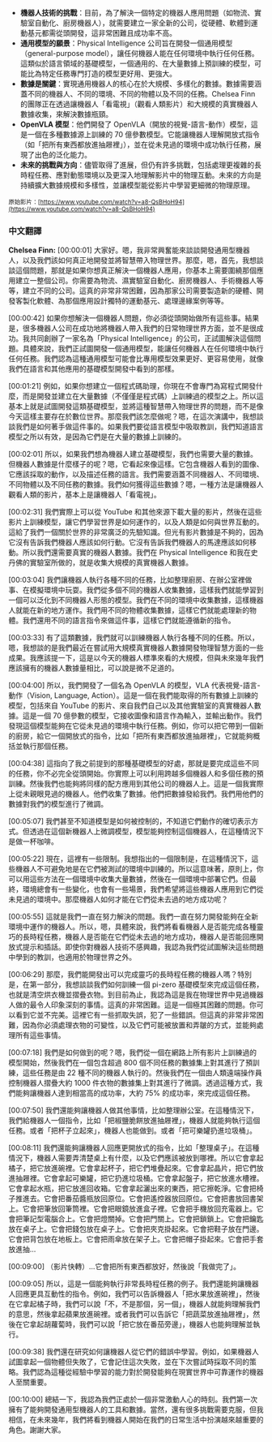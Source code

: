 <!-- summary -->
- **機器人技術的挑戰**：目前，為了解決一個特定的機器人應用問題（如物流、實驗室自動化、廚房機器人），就需要建立一家全新的公司，從硬體、軟體到運動基元都需從頭開發，這非常困難且成功率不高。
- **通用模型的願景**：Physical Intelligence 公司旨在開發一個通用模型（general-purpose model），讓任何機器人能在任何環境中執行任何任務。這類似於語言領域的基礎模型，一個通用的、在大量數據上預訓練的模型，可能比為特定任務專門打造的模型更好用、更強大。
- **數據是關鍵**：實現通用機器人的核心在於大規模、多樣化的數據。數據需要涵蓋不同的機器人、不同的環境、不同的物體以及不同的任務。Chelsea Finn 的團隊正在透過讓機器人「看電視」（觀看人類影片）和大規模的真實機器人數據收集，來解決數據瓶頸。
- **OpenVLA 模型**：他們開發了 OpenVLA（開放的視覺-語言-動作）模型，這是一個在多種數據源上訓練的 70 億參數模型。它能讓機器人理解開放式指令（如「把所有東西都放進抽屜裡」），並在從未見過的環境中成功執行任務，展現了出色的泛化能力。
- **未來的挑戰與方向**：儘管取得了進展，但仍有許多挑戰，包括處理更複雜的長時程任務、應對動態環境以及更深入地理解影片中的物理互動。未來的方向是持續擴大數據規模和多樣性，並讓模型能從影片中學習更細微的物理原理。
<!-- endsummary -->

<small>原始影片：[https://www.youtube.com/watch?v=a8-QsBHoH94](https://www.youtube.com/watch?v=a8-QsBHoH94)</small>

### 中文翻譯

**Chelsea Finn:** [00:00:01]
大家好。嗯，我非常興奮能來談談開發通用型機器人，以及我們該如何真正地開發並將智慧帶入物理世界。那麼，嗯，首先，我想談談這個問題，那就是如果你想真正解決一個機器人應用，你基本上需要圍繞那個應用建立一整個公司。你需要為物流、濕實驗室自動化、廚房機器人、手術機器人等等，建立不同的公司。這真的非常非常困難，因為那家公司需要製造新的硬體、開發客製化軟體、為那個應用設計獨特的運動基元、處理邊緣案例等等。

[00:00:42]
如果你想解決一個機器人問題，你必須從頭開始做所有這些事。結果是，很多機器人公司在成功地將機器人帶入我們的日常物理世界方面，並不是很成功。我共同創辦了一家名為「Physical Intelligence」的公司，正試圖解決這個問題。具體來說，我們正試圖開發一個通用模型，能讓任何機器人在任何環境中執行任何任務。我們認為這種通用模型可能會比專用模型效果更好、更容易使用，就像我們在語言和其他應用的基礎模型開發中看到的那樣。

[00:01:21]
例如，如果你想建立一個程式碼助理，你現在不會專門為寫程式開發什麼，而是開發並建立在大量數據（不僅僅是程式碼）上訓練過的模型之上。所以這基本上就是試圖開發這類基礎模型，並將這種智慧帶入物理世界的問題，而不是像今天這樣主要存在於數位世界。那麼我們該怎麼做呢？嗯，在這次演講中，我想談談我們是如何著手做這件事的。如果我們要從語言模型中吸取教訓，我們知道語言模型之所以有效，是因為它們是在大量的數據上訓練的。

[00:02:01]
所以，如果我們想為機器人建立基礎模型，我們也需要大量的數據。但機器人數據是什麼樣子的呢？嗯，它看起來像這樣。它包含機器人看到的圖像、它應該採取的動作，以及描述任務的語言。我們需要涵蓋不同機器人、不同環境、不同物體以及不同任務的數據。我們如何獲得這些數據？嗯，一種方法是讓機器人觀看人類的影片，基本上是讓機器人「看電視」。

[00:02:31]
我們實際上可以從 YouTube 和其他來源下載大量的影片，然後在這些影片上訓練模型，讓它們學習世界是如何運作的，以及人類是如何與世界互動的。這給了我們一個關於世界的非常廣泛的先驗知識。但光有影片數據是不夠的，因為它沒有告訴我們機器人應該如何行動。它沒有告訴我們機器人的馬達應該如何移動。所以我們還需要真實的機器人數據。我們在 Physical Intelligence 和我在史丹佛的實驗室所做的，就是收集大規模的真實機器人數據。

[00:03:04]
我們讓機器人執行各種不同的任務，比如整理廚房、在辦公室裡做事、在模擬環境中玩耍。我們從多個不同的機器人收集數據，這樣我們就能學習到一個可以泛化到不同機器人形態的模型。我們在不同的環境中收集數據，這樣機器人就能在新的地方運作。我們用不同的物體收集數據，這樣它們就能處理新的物體。我們還用不同的語言指令來做這件事，這樣它們就能遵循新的指令。

[00:03:33]
有了這類數據，我們就可以訓練機器人執行各種不同的任務。所以，嗯，我想談的是我們最近在嘗試用大規模真實機器人數據開發物理智慧方面的一些成果。我應該提一下，這是以今天的機器人標準來看的大規模，但與未來幾年我們應該擁有的機器人數據量相比，可以說是微不足道的。

[00:04:00]
所以，我們開發了一個名為 OpenVLA 的模型，VLA 代表視覺-語言-動作（Vision, Language, Action）。這是一個在我們能取得的所有數據上訓練的模型，包括來自 YouTube 的影片、來自我們自己以及其他實驗室的真實機器人數據。這是一個 70 億參數的模型，它接收圖像和語言作為輸入，並輸出動作。我們發現這個模型能夠在它從未見過的環境中執行任務。例如，你可以把它帶到一個新的廚房，給它一個開放式的指令，比如「把所有東西都放進抽屜裡」，它就能夠概括並執行那個任務。

[00:04:38]
這指向了我之前提到的那種基礎模型的好處，那就是要完成這些不同的任務，你不必完全從頭開始。你實際上可以利用跨越多個機器人和多個任務的預訓練。然後我們也能夠將同樣的配方應用到其他公司的機器人上。這是一個我實際上從未親眼見過的機器人。他們收集了數據。他們把數據發給我們。我們用他們的數據對我們的模型進行了微調。

[00:05:07]
我們甚至不知道模型是如何被控制的，不知道它們動作的確切表示方式。但透過在這個新機器人上微調模型，模型能夠控制這個機器人，在這種情況下是做一杯咖啡。

[00:05:22]
現在，這裡有一些限制。我想指出的一個限制是，在這種情況下，這些機器人不可避免地是在它們被測試的環境中訓練的。所以這意味著，原則上，你可以用這些方法在一個環境中收集大量數據，然後在一個環境中部署它們。但最終，環境總會有一些變化，也會有一些場景，我們希望將這些機器人應用到它們從未見過的環境中。那麼機器人如何才能在它們從未去過的地方成功呢？

[00:05:55]
這就是我們一直在努力解決的問題。我們一直在努力開發能夠在全新環境中運作的機器人。所以，嗯，具體來說，我們將看看機器人是否能完成各種靈巧的長時程任務，機器人是否能在它們從未去過的地方成功，機器人是否能回應開放式提示和插話。即使你對機器人技術不感興趣，我認為我們從試圖解決這些問題中學到的教訓，也適用於物理世界之外。

[00:06:29]
那麼，我們能開發出可以完成靈巧的長時程任務的機器人嗎？特別是，在第一部分，我想談談我們如何訓練一個 pi-zero 基礎模型來完成這個任務，也就是清空烘衣機並摺疊衣物。到目前為止，我認為這是我在物理世界中見過機器人做的最令人印象深刻的事情。這真的非常困難。這是一個極其困難的問題。你可以看到它並不完美。這裡它有一些抓取失誤，犯了一些錯誤。但這真的非常非常困難，因為你必須處理衣物的可變性，以及它們可能被放置和弄皺的方式，並能夠處理所有這些事情。

[00:07:18]
我們是如何做到的呢？嗯，我們從一個在網路上所有影片上訓練過的模型開始，然後我們在一個包含超過 800 個不同任務的數據集上對其進行了預訓練，這些任務是由 22 種不同的機器人執行的。然後我們在一個由人類遠端操作員控制機器人摺疊大約 1000 件衣物的數據集上對其進行了微調。透過這種方式，我們能夠讓機器人達到相當高的成功率，大約 75% 的成功率，來完成這個任務。

[00:07:50]
我們還能夠讓機器人做其他事情，比如整理辦公室。在這種情況下，我們給機器人一個指令，比如「把椒鹽脆餅放進抽屜裡」，機器人就能夠執行這個任務。或者「把杯子立起來」，機器人也能做到。或者「把可樂罐扔進垃圾桶」。

[00:08:11]
我們還能夠讓機器人回應更開放式的指令，比如「整理桌子」。在這種情況下，機器人需要弄清楚桌上有什麼，以及它們應該被放到哪裡。所以它會拿起橘子，把它放進碗裡。它會拿起杯子，把它們堆疊起來。它會拿起晶片，把它們放進抽屜裡。它會拿起可樂罐，把它扔進垃圾桶。它會拿起盤子，把它放進水槽裡。它會拿起水瓶，把它放進回收箱。它會拿起灑出來的東西，把它擦乾淨。它會把椅子推進去。它會把番茄醬瓶放回原位。它會把遙控器放回原位。它會把書放回書架上。它會把筆放回筆筒裡。它會把眼鏡放進盒子裡。它會把手機放回充電器上。它會把筆記型電腦合上。它會把燈關掉。它會把門關上。它會把鎖鎖上。它會把鑰匙放在桌子上。它會把錢包放在桌子上。它會把夾克掛起來。它會把鞋子放在門邊。它會把背包放在地板上。它會把雨傘放在架子上。它會把帽子掛起來。它會把手套放進抽...

[00:09:00]
（影片快轉）...它會把所有東西都放好，然後說「我做完了」。

[00:09:05]
所以，這是一個能夠執行非常長時程任務的例子。我們還能夠讓機器人回應更具互動性的指令。例如，我們可以告訴機器人「把水果放進碗裡」，然後在它拿起橘子時，我們可以說「不，不是那個，另一個」，機器人就能夠理解我們的意思，然後拿起蘋果放進碗裡。或者我們可以告訴它「把蔬菜放進抽屜裡」，然後在它拿起胡蘿蔔時，我們可以說「把它放在番茄旁邊」，機器人也能夠理解並執行。

[00:09:38]
我們還在研究如何讓機器人從它們的錯誤中學習。例如，如果機器人試圖拿起一個物體但失敗了，它會記住這次失敗，並在下次嘗試時採取不同的策略。我們認為這種從經驗中學習的能力對於開發能夠在現實世界中可靠運作的機器人至關重要。

[00:10:00]
總結一下，我認為我們正處於一個非常激動人心的時刻。我們第一次擁有了能夠開發通用型機器人的工具和數據。當然，還有很多挑戰需要克服，但我相信，在未來幾年，我們將看到機器人開始在我們的日常生活中扮演越來越重要的角色。謝謝大家。